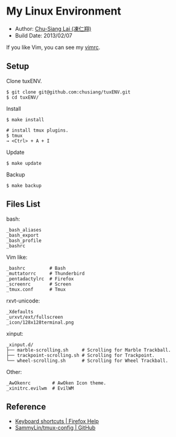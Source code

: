 # My Linux Environment

- Author: [Chu-Siang Lai (凍仁翔)](http://note.drx.tw/)
- Build Date: 2013/02/07

If you like Vim, you can see my [vimrc](https://github.com/chusiang/vimrc).

## Setup

Clone tuxENV.
	
	$ git clone git@github.com:chusiang/tuxENV.git
	$ cd tuxENV/

Install

	$ make install
	
	# install tmux plugins.
	$ tmux
    → <Ctrl> + A + I
	

Update

	$ make update
	
Backup

	$ make backup

## Files List

bash:

```
_bash_aliases
_bash_export
_bash_profile
_bashrc
```

Vim like:

```
_bashrc         # Bash
_muttatorrc     # Thunderbird
_pentadactylrc  # Firefox
_screenrc       # Screen
_tmux.conf      # Tmux
```

rxvt-unicode:

```
_Xdefaults
_urxvt/ext/fullscreen
_icon/128x128terminal.png
```

xinput:

```
_xinput.d/
├── marble-scrolling.sh     # Scrolling for Marble Trackball.
├── trackpoint-scrolling.sh # Scrolling for Trackpoint.
└── wheel-scrolling.sh      # Scrolling for Wheel Trackball.
```

Other:

```
_AwOkenrc        # AwOken Icon theme.
_xinitrc.evilwm  # EvilWM
```

## Reference

* [Keyboard shortcuts | Firefox Help](https://support.mozilla.org/en-US/kb/keyboard-shortcuts-perform-firefox-tasks-quickly)
* [SammyLin/tmux-config | GitHub](https://github.com/SammyLin/tmux-config)


